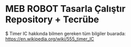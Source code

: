 # MEB ROBOT Tasarla Çalıştır Repository + Tecrübe


$ Timer IC hakkında bilmen gereken tüm bilgiler buarada: https://en.wikipedia.org/wiki/555_timer_IC 
